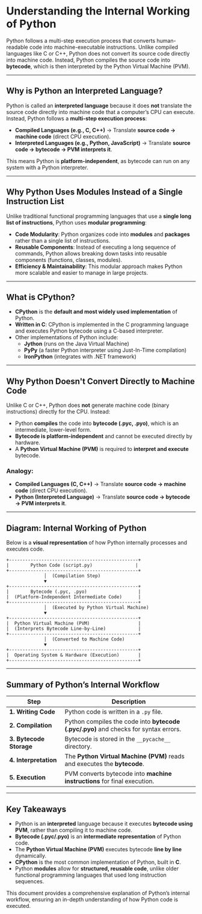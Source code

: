 # Understanding the Internal Working of Python

Python follows a multi-step execution process that converts human-readable code into machine-executable instructions. Unlike compiled languages like C or C++, Python does not convert its source code directly into machine code. Instead, Python compiles the source code into **bytecode**, which is then interpreted by the Python Virtual Machine (PVM).

---

## **Why is Python an Interpreted Language?**

Python is called an **interpreted language** because it does **not** translate the source code directly into machine code that a computer’s CPU can execute. Instead, Python follows a **multi-step execution process**:

- **Compiled Languages (e.g., C, C++)** → Translate **source code → machine code** (direct CPU execution).
- **Interpreted Languages (e.g., Python, JavaScript)** → Translate **source code → bytecode → PVM interprets it**.

This means Python is **platform-independent**, as bytecode can run on any system with a Python interpreter.

---

## **Why Python Uses Modules Instead of a Single Instruction List**

Unlike traditional functional programming languages that use a **single long list of instructions**, Python uses **modular programming**:

- **Code Modularity**: Python organizes code into **modules** and **packages** rather than a single list of instructions.
- **Reusable Components**: Instead of executing a long sequence of commands, Python allows breaking down tasks into reusable components (functions, classes, modules).
- **Efficiency & Maintainability**: This modular approach makes Python more scalable and easier to manage in large projects.

---

## **What is CPython?**

- **CPython** is the **default and most widely used implementation** of Python.
- **Written in C**: CPython is implemented in the C programming language and executes Python bytecode using a C-based interpreter.
- Other implementations of Python include:
  - **Jython** (runs on the Java Virtual Machine)
  - **PyPy** (a faster Python interpreter using Just-In-Time compilation)
  - **IronPython** (integrates with .NET framework)

---

## **Why Python Doesn't Convert Directly to Machine Code**

Unlike C or C++, Python does **not** generate machine code (binary instructions) directly for the CPU. Instead:

- Python **compiles** the code into **bytecode (.pyc, .pyo)**, which is an intermediate, lower-level form.
- **Bytecode is platform-independent** and cannot be executed directly by hardware.
- A **Python Virtual Machine (PVM)** is required to **interpret and execute** bytecode.

### **Analogy:**
- **Compiled Languages (C, C++)** → Translate **source code → machine code** (direct CPU execution).
- **Python (Interpreted Language)** → Translate **source code → bytecode → PVM interprets it**.

---

## **Diagram: Internal Working of Python**

Below is a **visual representation** of how Python internally processes and executes code.

```plaintext
+------------------------------------------------+
|        Python Code (script.py)                |
+------------------------------------------------+
              │  (Compilation Step)  
              ▼  
+------------------------------------------------+
|        Bytecode (.pyc, .pyo)                   |
|  (Platform-Independent Intermediate Code)      |
+------------------------------------------------+
              │  (Executed by Python Virtual Machine)
              ▼  
+------------------------------------------------+
|  Python Virtual Machine (PVM)                  |
|  (Interprets Bytecode Line-by-Line)            |
+------------------------------------------------+
              │  (Converted to Machine Code)
              ▼  
+------------------------------------------------+
|  Operating System & Hardware (Execution)       |
+------------------------------------------------+
```

---

## **Summary of Python’s Internal Workflow**

| **Step**                 | **Description** |
|--------------------------|---------------|
| **1. Writing Code**      | Python code is written in a `.py` file. |
| **2. Compilation**       | Python compiles the code into **bytecode (.pyc/.pyo)** and checks for syntax errors. |
| **3. Bytecode Storage**  | Bytecode is stored in the `__pycache__` directory. |
| **4. Interpretation**    | The **Python Virtual Machine (PVM)** reads and executes the **bytecode**. |
| **5. Execution**         | PVM converts bytecode into **machine instructions** for final execution. |

---

## **Key Takeaways**

- Python is an **interpreted** language because it executes **bytecode using PVM**, rather than compiling it to machine code.
- **Bytecode (.pyc/.pyo)** is an **intermediate representation** of Python code.
- The **Python Virtual Machine (PVM)** executes bytecode **line by line** dynamically.
- **CPython** is the most common implementation of Python, built in **C**.
- Python **modules** allow for **structured, reusable code**, unlike older functional programming languages that used long instruction sequences.

This document provides a comprehensive explanation of Python’s internal workflow, ensuring an in-depth understanding of how Python code is executed.
